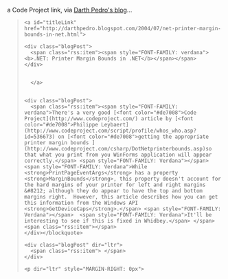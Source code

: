 a Code Project link, via [Darth Pedro's blog](http://darthpedro.blogspot.com)...

<blockquote dir="ltr" style="MARGIN-RIGHT: 0px">

    <a id="titleLink" href="http://darthpedro.blogspot.com/2004/07/net-printer-margin-bounds-in-net.html">

    <div class="blogPost">
      <span class="rss:item"><span style="FONT-FAMILY: verdana"><b>.NET: Printer Margin Bounds in .NET</b></span></span>
    </div>


      </a>


    <div class="blogPost">
      <span class="rss:item"><span style="FONT-FAMILY: verdana">There's a very good [<font color="#de7008">Code Project](http://www.codeproject.com/) article by [<font color="#de7008">Philippe Leybaert](http://www.codeproject.com/script/profile/whos_who.asp?id=536673) on [<font color="#de7008">getting the appropriate printer margin bounds ](http://www.codeproject.com/csharp/DotNetprinterbounds.asp)so that what you print from you WinForms application will appear correctly.</span> <span style="FONT-FAMILY: Verdana"></span>  <span style="FONT-FAMILY: Verdana">While <strong>PrintPageEventArgs</strong> has a property <strong>MarginBounds</strong>, this property doesn't account for the hard margins of your printer for left and right margins &#8212; although they do appear to have the top and bottom margins right.  However, this article describes how you can get this information from the Windows API <strong>GetDeviceCaps</strong>.</span> <span style="FONT-FAMILY: Verdana"></span>  <span style="FONT-FAMILY: Verdana">It'll be interesting to see if this is fixed in Whidbey.</span> </span><span class="rss:item"></span>
    </div></blockquote>

    <div class="blogPost" dir="ltr">
      <span class="rss:item"> </span>
    </div>

    <p dir="ltr" style="MARGIN-RIGHT: 0px">

